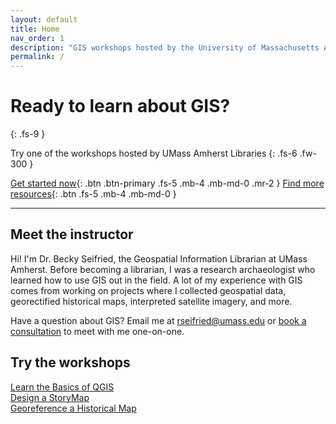 ```yaml
---
layout: default
title: Home
nav_order: 1
description: "GIS workshops hosted by the University of Massachusetts Amherst Libraries"
permalink: /
---
```


# Ready to learn about GIS?
{: .fs-9 }

Try one of the workshops hosted by UMass Amherst Libraries
{: .fs-6 .fw-300 }

[Get started now](https://umass-gis.github.io/workshops/content/basics-qgis/){: .btn .btn-primary .fs-5 .mb-4 .mb-md-0 .mr-2 } [Find more resources](https://gis.library.umass.edu/){: .btn .fs-5 .mb-4 .mb-md-0 }

---

## Meet the instructor

Hi! I'm Dr. Becky Seifried, the Geospatial Information Librarian at UMass Amherst. Before becoming a librarian, I was a research archaeologist who learned how to use GIS out in the field. A lot of my experience with GIS comes from working on projects where I collected geospatial data, georectified historical maps,  interpreted satellite imagery, and more.

Have a question about GIS? Email me at [rseifried@umass.edu](mailto:rseifried@umass.edu) or [book a consultation](https://libcal.library.umass.edu/appointments/gis) to meet with me one-on-one.

## Try the workshops

[Learn the Basics of QGIS](https://umass-gis.github.io/workshops/content/basics-qgis/)
<br>[Design a StoryMap](https://umass-gis.github.io/workshops/content/storymaps/)
<br>[Georeference a Historical Map](https://umass-gis.github.io/workshops/content/georeferencing)
